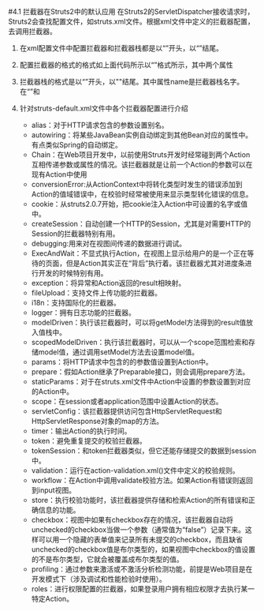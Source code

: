 #4.1 拦截器在Struts2中的默认应用
在Struts2的ServletDispatcher接收请求时，Struts2会查找配置文件，如struts.xml文件。根据xml文件中定义的拦截器配置，去调用拦截器。

1. 在xml配置文件中配置拦截器和拦截器栈都是以“<interceptors>”开头，以“</interceptiors>”结尾。
2. 配置拦截器的格式的格式如上面代码所示以“<interceptor/>”格式所示，其中两个属性
3. 拦截器栈的格式是以“<interceptor-stack>”开头，以"</interceptor-stack>"结尾。其中属性name是拦截器栈名字。在“<interceptor-stack>”和</interceptor-stack>
4. 针对struts-default.xml文件中各个拦截器配置进行介绍

	* alias：对于HTTP请求包含的参数设置别名。
	* autowiring：将某些JavaBean实例自动绑定到其他Bean对应的属性中。有点类似Spring的自动绑定。
	* Chain：在Web项目开发中，以前使用Struts开发时经常碰到两个Action互相传递参数或属性的情况。该拦截器就是让前一个Action的参数可以在现有Action中使用
	* conversionError:从ActionContext中将转化类型时发生的错误添加到Action的值域错误中，在校验时经常被使用来显示类型转化错误的信息。
	* cookie：从struts2.0.7开始，把cookie注入Action中可设置的名字或值中。
	* createSession：自动创建一个HTTP的Session，尤其是对需要HTTP的Session的拦截器特别有用。
	* debugging:用来对在视图间传递的数据进行调试。
	* ExecAndWait：不显式执行Action，在视图上显示给用户的是一个正在等待的页面，但是Action其实正在“背后”执行着。该拦截器尤其对进度条进行开发的时候特别有用。
	* exception：将异常和Action返回的result相映射。
	* fileUpload：支持文件上传功能的拦截器。
	* i18n：支持国际化的拦截器。
	* logger：拥有日志功能的拦截器。
	* modelDriven：执行该拦截器时，可以将getModel方法得到的result值放入值栈中。
	* scopedModelDriven：执行该拦截器时，可以从一个scope范围检索和存储model值，通过调用setModel方法去设置model值。
	* params：将HTTP请求中包含的的参数值设置到Action中。
	* prepare：假如Action继承了Preparable接口，则会调用prepare方法。
	* staticParams：对于在struts.xml文件中Action中设置的参数设置到对应的Action中。
	* scope：在session或者application范围中设置Action的状态。
	* servletConfig：该拦截器提供访问包含HttpServletRequest和HttpServletResponse对象的map的方法。
	* timer：输出Action的执行时间。
	* token：避免重复提交的校验拦截器。
	* tokenSession：和token拦截器类似，但它还能存储提交的数据到session中。
	* validation：运行在action-validation.xml()文件中定义的校验规则。
	* workflow：在Action中调用validate校验方法。如果Action有错误则返回到input视图。
	* store：执行校验功能时，该拦截器提供存储和检索Action的所有错误和正确信息的功能。
	* checkbox：视图中如果有checkbox存在的情况，该拦截器自动将unchecked的checkbox当做一个参数（通常值为“false”）记录下来。这样可以用一个隐藏的表单值来记录所有未提交的checkbox，而且缺省unchecked的checkbox值是布尔类型的，如果视图中checkbox的值设置的不是布尔类型，它就会被覆盖成布尔类型的值。
	* profiling：通过参数来激活或不激活分析检测功能，前提是Web项目是在开发模式下（涉及调试和性能检验时使用）。
	* roles：进行权限配置的拦截器，如果登录用户拥有相应权限才去执行某一特定Action。